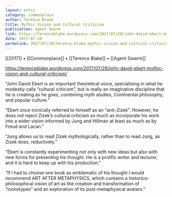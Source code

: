```yaml
---
layout: entry
category: commonplace
author: Terence Blake
title: Mythic Vision and Cultural Criticism
publication: Agent Swarm
link: https://terenceblake.wordpress.com/2017/07/28/john-david-ebert-mythic-vision-and-cultural-criticism/
date: 2017-07-28
permalink: 2017/07/28/terence-blake-mythic-vision-and-cultural-criticism
---
```


[[2017]] • [[Commonplace]] • [[Terence Blake]] • [[Agent Swarm]] 

https://terenceblake.wordpress.com/2017/07/28/john-david-ebert-mythic-vision-and-cultural-criticism/

“John David Ebert is an important theoretical voice, specialising in what he modestly calls “cultural criticism”, but is really an imaginative discipline that he is creating as he goes, combining myth studies, Continental philosophy, and popular culture.”

“Ebert once ironically referred to himself as an “anti-Zizek”. However, he does not reject Zizek’s cultural criticism so much as incorporate his work into a wider vision informed by Jung and Hillman at least as much as by Freud and Lacan.”

“Jung allows us to read Zizek mythologically, rather than to read Jung, as Zizek does, reductively.”

“Ebert is constantly experimenting not only with new ideas but also with new forms for presenting his thought. He is a prolific writer and lecturer, and it is hard to keep up with his production.”

“If I had to choose one book as emblematic of his thought I would recommend ART AFTER METAPHYSICS, which contains a historico-philosophical vision of art as the creation and transformation of “iconotypes” and an exploration of its post-metaphysical avatars.”

